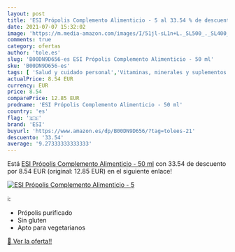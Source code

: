 ```yaml
---
layout: post
title: 'ESI Própolis Complemento Alimenticio - 5 al 33.54 % de descuento'
date: 2021-07-07 15:32:02
image: 'https://m.media-amazon.com/images/I/51jl-sL1n+L._SL500_._SL400_.jpg'
comments: true
category: ofertas
author: 'tole.es'
slug: 'B00DN9D656-es ESI Própolis Complemento Alimenticio - 50 ml'
sku: 'B00DN9D656-es'
tags: [ 'Salud y cuidado personal','Vitaminas, minerales y suplementos en medicamentos, remedios y suplementos dietéticos','alimenticio','complemento','esi', ]
actualPrice: 8.54 EUR
currency: EUR
price: 8.54
comparePrice: 12.85 EUR
prodname: 'ESI Própolis Complemento Alimenticio - 50 ml'
country: 'es'
flag: '🇪🇸'
brand: 'ESI'
buyurl: 'https://www.amazon.es/dp/B00DN9D656/?tag=tolees-21'
descuento: '33.54'
average: '9.27333333333333'
---
```


Está [ESI Própolis Complemento Alimenticio - 50 ml](https://www.amazon.es/dp/B00DN9D656/?tag=tolees-21) con 33.54 de descuento por 8.54 EUR (original: 12.85 EUR) en el siguiente enlace!

[![ESI Própolis Complemento Alimenticio - 5](https://m.media-amazon.com/images/I/51jl-sL1n+L._SL500_._SL400_.jpg)](https://www.amazon.es/dp/B00DN9D656/?tag=tolees-21)

ℹ️:

- Própolis purificado
- Sin gluten
- Apto para vegetarianos

[🛒 Ver la oferta!!](https://www.amazon.es/dp/B00DN9D656/?tag=tolees-21)
